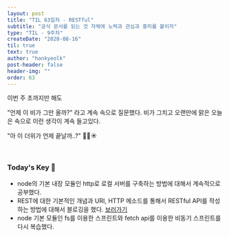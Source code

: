 ```yaml
---
layout: post
title: "TIL 63일차 - RESTful"
subtitle: "공식 문서를 읽는 것 자체에 노력과 관심과 흥미를 붙이자"
type: "TIL - 9주차"
createDate: "2020-08-16"
til: true
text: true
author: "hankyeolk"
post-header: false
header-img: ""
order: 63
---
```


이번 주 초까지만 해도
<br>

"언제 이 비가 그만 올까?" 라고 계속 속으로 질문했다. 비가 그치고 오랜만에 맑은 오늘은 속으로 이런 생각이 계속 들고있다.
<br>

"아 이 더위가 언제 끝날까..?" 🍦🔥☀️

<br>

### Today's Key 🔑

- node의 기본 내장 모듈인 http로 로컬 서버를 구축하는 방법에 대해서 계속적으로 공부했다.
- REST에 대한 기본적인 개념과 URI, HTTP 메소드를 통해서 RESTful API를 작성하는 방법에 대해서 블로깅을 했다. [보러가기](https://www.notion.so/ddovblek/REST-URI-032869ee1d0d45fd94c5b670c9a8d992)
- node 기본 모듈인 fs를 이용한 스프린트와 fetch api를 이용한 비동기 스프린트를 다시 복습했다.
